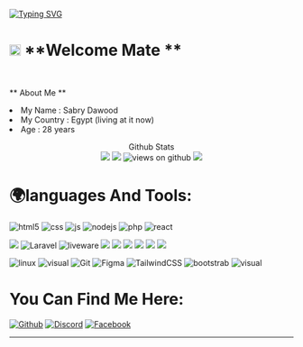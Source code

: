 [![Typing SVG](https://readme-typing-svg.herokuapp.com?font=Fira+Code&size=28&pause=1000&width=1000&lines=Hey!+Welcome+To+Sabry+Dawood+Gate)](https://github.com/virgel1995)

# <img src="https://emojis.slackmojis.com/emojis/images/1531849430/4246/blob-sunglasses.gif?1531849430" width="20"/> **Welcome Mate **
</br>

** About Me **

<tl>
<li> 
My Name : Sabry Dawood
</li>
<li> 
My Country : Egypt (living at it now)
</li>
<li> 
Age : 28 years
</li>
</tl>

<p align="center"> 
  Github Stats<br>
  
<img src="https://github-readme-stats.vercel.app/api?username=virgel1995&show_icons=true&hide_title=false&theme=chartreuse-dark" />
<img src="https://github-readme-stats.vercel.app/api/top-langs/?username=virgel1995&layout=compact&theme=tokyonight"/>
<img src="https://komarev.com/ghpvc/?username=virgel1995" alt="views on github" />
<img src="https://github-profile-trophy.vercel.app/?username=virgel1995&theme=darkhub&no-frame=true" />
</p>


# 🌍languages And Tools:


<p>
  <img alt="html5" src="https://img.shields.io/badge/-HTML5-E34F26?style=social&logo=html5&logoColor=orange" />
  <img alt="css" src="https://img.shields.io/badge/-CSS-00A6FF?style=social&logo=css3&logoColor=blue" />
  <img alt="js" src="https://img.shields.io/badge/-Javascript-FFEE00?style=social&logo=javascript&logoColor=FFEE00" />
  <img alt="nodejs" src="https://img.shields.io/badge/-NodeJS-43853D?style=social&logo=Node.js&logoColor=green" />
  <img alt="php" src="https://img.shields.io/badge/-Php-blue?style=social&logo=Php&logoColor=blue" />
  <img alt="react" src="https://img.shields.io/badge/-REACT-blue?style=social&logo=react&logoColor=blue" />
</p>
<p>
<img src="https://img.shields.io/badge/-TypeScript-007ACC?style=social&logo=typescript&logoColor=blue "/>
 <img alt="Laravel" src="https://img.shields.io/badge/-Laravel-red?style=social&logo=Laravel&logoColor=red" />
 <img alt="liveware" src="https://img.shields.io/badge/-Livewire-red?style=social&logo=livewire&logoColor=orange" />
<img src="https://img.shields.io/badge/-Heroku-430098?style=social&logo=heroku&logoColor=430098"/> 
<img src="https://img.shields.io/badge/-NPM-CB3837?style=social&logo=npm&logoColor=white "/>
<img src="https://img.shields.io/badge/-YARN-CB3837?style=social&logo=yarn&logoColor=white "/>
<img src="https://img.shields.io/badge/-MongoDB-13aa52?style=social&logo=mongodb&logoColor=green"/> 
<img src="https://img.shields.io/badge/-MySql-13aa52?style=social&logo=mysql&logoColor=blue"/> 
<img src="https://img.shields.io/badge/-Sql-13aa52?style=social&logo=Sql&logoColor=blue"/> 
</p>
<p>
<img alt="linux" src="https://img.shields.io/badge/Linux-3d3d3d?style=social&logo=linux&logoColor=black"/>
    <img alt="visual" src="https://img.shields.io/badge/Visual_Studio_Code-3d3d3d?style=social&logo=visual%20studio%20code&logoColor=0078D4"/>
    <img alt="Git" src="https://img.shields.io/badge/Git-3d3d3d?style=social&logo=Git&logoColor=orange"/>
    <img alt="Figma" src="https://img.shields.io/badge/Figma-3d3d3d?style=social&logo=Figma&logoColor=e04a34"/>
<img alt="TailwindCSS" src="https://img.shields.io/badge/Tailwind_Css-3d3d3d?style=social&logo=tailwind%20css&logoColor=0078D4"/>

<img alt="bootstrab" src="https://img.shields.io/badge/bootstrap-3d3d3d?style=social&logo=bootstrap&logoColor=purple"/>
    <img alt="visual" src="https://img.shields.io/badge/Github-3d3d3d?style=social&logo=github&logoColor=0078D4"/>
</p>
  



# You Can Find Me Here:
[<img alt="Github" src="https://img.shields.io/badge/github-blue?style=social&logo=github&logoColor=black" />](https://github.com/virgel1995)
[<img alt="Discord" src="https://img.shields.io/badge/discord-blue?style=social&logo=discord&logoColor=blue" />](https://discord.com/users/799984138111287337)
[<img alt="Facebook" src="https://img.shields.io/badge/Facebook-blue?style=social&logo=Facebook&logoColor=blue" />](https://fb.com/sabry.dawood.79)

------------

